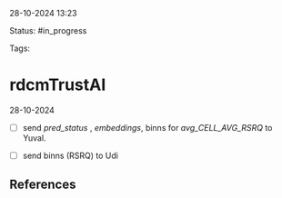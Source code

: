 

28-10-2024 13:23

Status: #in_progress

Tags:

# rdcmTrustAI

28-10-2024

- [ ] send *pred_status* , *embeddings*, binns  for *avg_CELL_AVG_RSRQ* to Yuval.
- [ ] send binns (RSRQ) to Udi


## References

